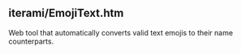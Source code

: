 iterami/EmojiText.htm
---------------------

Web tool that automatically converts valid text emojis to their name counterparts.
